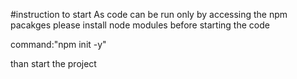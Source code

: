 #instruction to start
As code  can be run only by accessing the npm pacakges 
please install node modules before starting the code

command:"npm init -y"

than start the project
